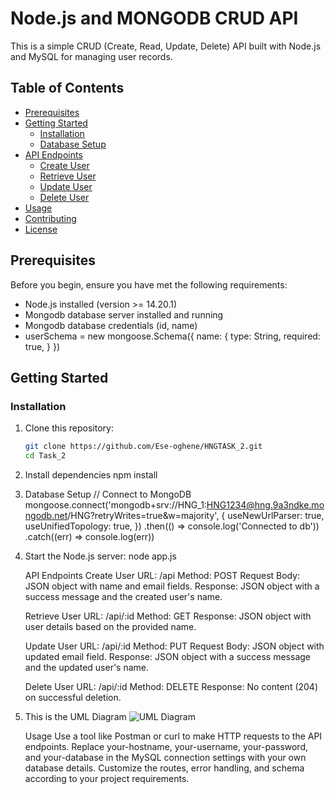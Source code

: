 # Node.js and MONGODB CRUD API

This is a simple CRUD (Create, Read, Update, Delete) API built with Node.js and MySQL for managing user records.

## Table of Contents

- [Prerequisites](#prerequisites)
- [Getting Started](#getting-started)
  - [Installation](#installation)
  - [Database Setup](#database-setup)
- [API Endpoints](#api-endpoints)
  - [Create User](#create-user)
  - [Retrieve User](#retrieve-user)
  - [Update User](#update-user)
  - [Delete User](#delete-user)
- [Usage](#usage)
- [Contributing](#contributing)
- [License](#license)

## Prerequisites

Before you begin, ensure you have met the following requirements:

- Node.js installed (version >= 14.20.1)
- Mongodb database server installed and running
- Mongodb database credentials (id, name)
-  userSchema = new mongoose.Schema({
    name: {
      type: String,
      required: true,
    }
  })

## Getting Started

### Installation

1. Clone this repository:

   ```bash
   git clone https://github.com/Ese-oghene/HNGTASK_2.git
   cd Task_2

2. Install dependencies 
    npm install
3. Database Setup
    // Connect to MongoDB 
    mongoose.connect('mongodb+srv://HNG_1:HNG1234@hng.9a3ndke.mongodb.net/HNG?retryWrites=true&w=majority', {
    useNewUrlParser: true,
    useUnifiedTopology: true,
  })
  .then(() => console.log('Connected to db'))
  .catch((err) => console.log(err))

4. Start the Node.js server:
    node app.js

    API Endpoints
    Create User
    URL: /api
    Method: POST
    Request Body: JSON object with name and email fields.
    Response: JSON object with a success message and the created user's name.

    Retrieve User
    URL: /api/:id
    Method: GET
    Response: JSON object with user details based on the provided name.


    Update User
    URL: /api/:id
    Method: PUT
    Request Body: JSON object with updated email field.
    Response: JSON object with a success message and the updated user's name.

    Delete User
    URL: /api/:id
    Method: DELETE
    Response: No content (204) on successful deletion.

5. This is the UML Diagram
   <img src="image/HNG2A (1).png" alt="UML Diagram">

    Usage
    Use a tool like Postman or curl to make HTTP requests to the API endpoints.
    Replace your-hostname, your-username, your-password, and your-database in the MySQL connection settings with your own database details.
    Customize the routes, error handling, and schema according to your project requirements.










